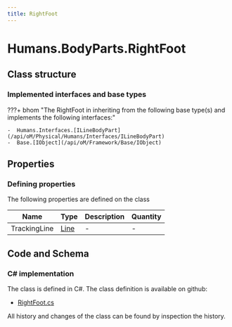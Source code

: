 ```yaml
---
title: RightFoot
---
```


# Humans.BodyParts.RightFoot



## Class structure

### Implemented interfaces and base types

???+ bhom "The RightFoot in inheriting from the following base type(s) and implements the following interfaces:"

    -  Humans.Interfaces.[ILineBodyPart](/api/oM/Physical/Humans/Interfaces/ILineBodyPart)
    -  Base.[IObject](/api/oM/Framework/Base/IObject)


## Properties



### Defining properties

The following properties are defined on the class

| Name             | Type             | Description      | Quantity         |
|------------------|------------------|------------------|------------------|
| TrackingLine | [Line](/api/oM/Dimensional/Geometry/Line) | - | - |


## Code and Schema

### C# implementation

The class is defined in C#. The class definition is available on github:

- [RightFoot.cs](https://github.com/BHoM/BHoM/blob/develop/Humans_oM/BodyParts\RightFoot.cs)

All history and changes of the class can be found by inspection the history.
